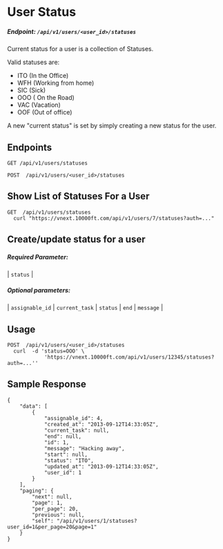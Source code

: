 # User Status

##### Endpoint: `/api/v1/users/<user_id>/statuses`

Current status for a user is a collection of Statuses.

Valid statuses are:

*   ITO (In the Office)
*   WFH (Working from home)
*   SIC (Sick)
*   OOO ( On the Road)
*   VAC (Vacation)
*   OOF (Out of office)

A new "current status" is set by simply creating a new status for the user.

## Endpoints

```
GET /api/v1/users/statuses

POST  /api/v1/users/<user_id>/statuses
```

## Show List of Statuses For a User

```
GET  /api/v1/users/statuses
  curl "https://vnext.10000ft.com/api/v1/users/7/statuses?auth=..."
```

## Create/update status for a user

##### Required Parameter:

| `status` |

##### Optional parameters:

| `assignable_id` | `current_task` | `status` | `end` | `message` |

## Usage

```
POST  /api/v1/users/<user_id>/statuses
  curl  -d 'status=OOO' \
            'https://vnext.10000ft.com/api/v1/users/12345/statuses?auth=...''
```

## Sample Response

```
{
    "data": [
        {
            "assignable_id": 4,
            "created_at": "2013-09-12T14:33:05Z",
            "current_task": null,
            "end": null,
            "id": 1,
            "message": "Hacking away",
            "start": null,
            "status": "ITO",
            "updated_at": "2013-09-12T14:33:05Z",
            "user_id": 1
        }
    ],
    "paging": {
        "next": null,
        "page": 1,
        "per_page": 20,
        "previous": null,
        "self": "/api/v1/users/1/statuses?user_id=1&per_page=20&page=1"
    }
}
```
